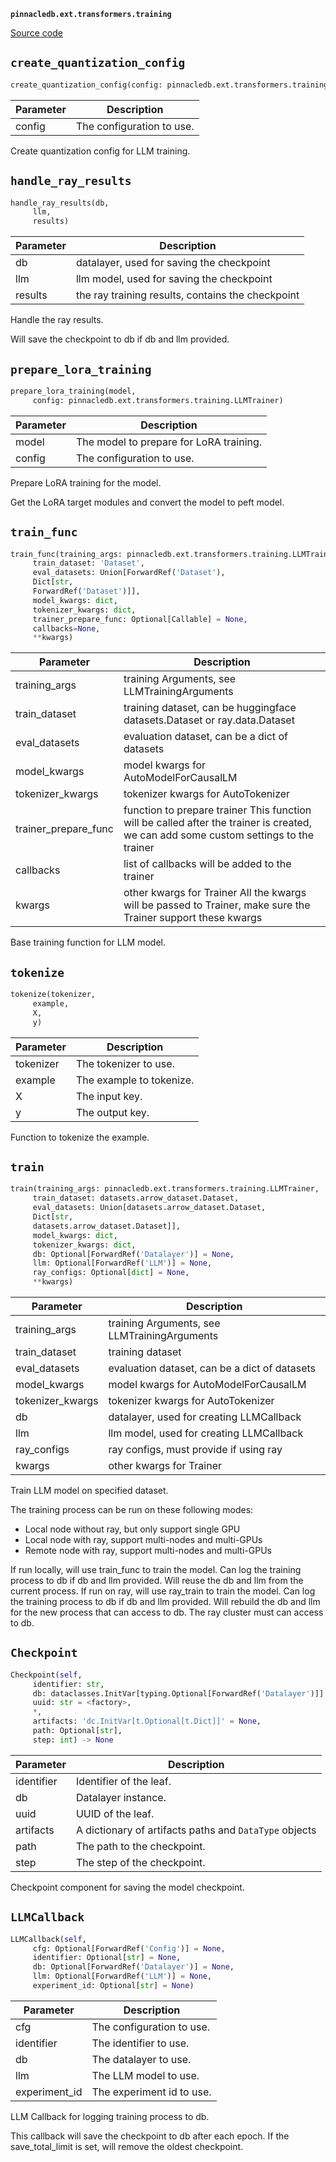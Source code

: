**`pinnacledb.ext.transformers.training`** 

[Source code](https://github.com/SuperDuperDB/pinnacledb/blob/main/pinnacledb/ext/transformers/training.py)

## `create_quantization_config` 

```python
create_quantization_config(config: pinnacledb.ext.transformers.training.LLMTrainer)
```
| Parameter | Description |
|-----------|-------------|
| config | The configuration to use. |

Create quantization config for LLM training.

## `handle_ray_results` 

```python
handle_ray_results(db,
     llm,
     results)
```
| Parameter | Description |
|-----------|-------------|
| db | datalayer, used for saving the checkpoint |
| llm | llm model, used for saving the checkpoint |
| results | the ray training results, contains the checkpoint |

Handle the ray results.

Will save the checkpoint to db if db and llm provided.

## `prepare_lora_training` 

```python
prepare_lora_training(model,
     config: pinnacledb.ext.transformers.training.LLMTrainer)
```
| Parameter | Description |
|-----------|-------------|
| model | The model to prepare for LoRA training. |
| config | The configuration to use. |

Prepare LoRA training for the model.

Get the LoRA target modules and convert the model to peft model.

## `train_func` 

```python
train_func(training_args: pinnacledb.ext.transformers.training.LLMTrainer,
     train_dataset: 'Dataset',
     eval_datasets: Union[ForwardRef('Dataset'),
     Dict[str,
     ForwardRef('Dataset')]],
     model_kwargs: dict,
     tokenizer_kwargs: dict,
     trainer_prepare_func: Optional[Callable] = None,
     callbacks=None,
     **kwargs)
```
| Parameter | Description |
|-----------|-------------|
| training_args | training Arguments, see LLMTrainingArguments |
| train_dataset | training dataset, can be huggingface datasets.Dataset or ray.data.Dataset |
| eval_datasets | evaluation dataset, can be a dict of datasets |
| model_kwargs | model kwargs for AutoModelForCausalLM |
| tokenizer_kwargs | tokenizer kwargs for AutoTokenizer |
| trainer_prepare_func | function to prepare trainer This function will be called after the trainer is created, we can add some custom settings to the trainer |
| callbacks | list of callbacks will be added to the trainer |
| kwargs | other kwargs for Trainer All the kwargs will be passed to Trainer, make sure the Trainer support these kwargs |

Base training function for LLM model.

## `tokenize` 

```python
tokenize(tokenizer,
     example,
     X,
     y)
```
| Parameter | Description |
|-----------|-------------|
| tokenizer | The tokenizer to use. |
| example | The example to tokenize. |
| X | The input key. |
| y | The output key. |

Function to tokenize the example.

## `train` 

```python
train(training_args: pinnacledb.ext.transformers.training.LLMTrainer,
     train_dataset: datasets.arrow_dataset.Dataset,
     eval_datasets: Union[datasets.arrow_dataset.Dataset,
     Dict[str,
     datasets.arrow_dataset.Dataset]],
     model_kwargs: dict,
     tokenizer_kwargs: dict,
     db: Optional[ForwardRef('Datalayer')] = None,
     llm: Optional[ForwardRef('LLM')] = None,
     ray_configs: Optional[dict] = None,
     **kwargs)
```
| Parameter | Description |
|-----------|-------------|
| training_args | training Arguments, see LLMTrainingArguments |
| train_dataset | training dataset |
| eval_datasets | evaluation dataset, can be a dict of datasets |
| model_kwargs | model kwargs for AutoModelForCausalLM |
| tokenizer_kwargs | tokenizer kwargs for AutoTokenizer |
| db | datalayer, used for creating LLMCallback |
| llm | llm model, used for creating LLMCallback |
| ray_configs | ray configs, must provide if using ray |
| kwargs | other kwargs for Trainer |

Train LLM model on specified dataset.

The training process can be run on these following modes:
- Local node without ray, but only support single GPU
- Local node with ray, support multi-nodes and multi-GPUs
- Remote node with ray, support multi-nodes and multi-GPUs

If run locally, will use train_func to train the model.
Can log the training process to db if db and llm provided.
Will reuse the db and llm from the current process.
If run on ray, will use ray_train to train the model.
Can log the training process to db if db and llm provided.
Will rebuild the db and llm for the new process that can access to db.
The ray cluster must can access to db.

## `Checkpoint` 

```python
Checkpoint(self,
     identifier: str,
     db: dataclasses.InitVar[typing.Optional[ForwardRef('Datalayer')]] = None,
     uuid: str = <factory>,
     *,
     artifacts: 'dc.InitVar[t.Optional[t.Dict]]' = None,
     path: Optional[str],
     step: int) -> None
```
| Parameter | Description |
|-----------|-------------|
| identifier | Identifier of the leaf. |
| db | Datalayer instance. |
| uuid | UUID of the leaf. |
| artifacts | A dictionary of artifacts paths and `DataType` objects |
| path | The path to the checkpoint. |
| step | The step of the checkpoint. |

Checkpoint component for saving the model checkpoint.

## `LLMCallback` 

```python
LLMCallback(self,
     cfg: Optional[ForwardRef('Config')] = None,
     identifier: Optional[str] = None,
     db: Optional[ForwardRef('Datalayer')] = None,
     llm: Optional[ForwardRef('LLM')] = None,
     experiment_id: Optional[str] = None)
```
| Parameter | Description |
|-----------|-------------|
| cfg | The configuration to use. |
| identifier | The identifier to use. |
| db | The datalayer to use. |
| llm | The LLM model to use. |
| experiment_id | The experiment id to use. |

LLM Callback for logging training process to db.

This callback will save the checkpoint to db after each epoch.
If the save_total_limit is set, will remove the oldest checkpoint.

